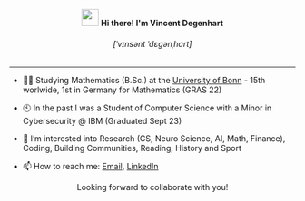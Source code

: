 <!-- Heading -->
<div align="center">
  <p>
  <img src = "https://raw.githubusercontent.com/MartinHeinz/MartinHeinz/master/wave.gif" width = 30px> 
    <strong>
      Hi there! I'm Vincent Degenhart
    </strong>
  </p>
</div>

<div align="center">
  <h6>
    [ˈvɪnsənt ˈdɛɡənˌhɑrt]
  </h6>
</div>

<!-- About section -->
--- 
- 👨‍🎓 Studying Mathematics (B.Sc.) at the [University of Bonn](https://www.uni-bonn.de/en/university/university) - 15th worlwide, 1st in Germany for Mathematics (GRAS 22)

- 🕙 In the past I was a Student of Computer Science with a Minor in Cybersecurity @ IBM (Graduated Sept 23)

- 🔭 I’m interested into Research (CS, Neuro Science, AI, Math, Finance), Coding, Building Communities, Reading, History and Sport

- 📫 How to reach me: [Email](mailto:s18vdege@uni-bonn.de?subject=Github%20%3C%20YOUR%20SUBJECT%3E%20), [LinkedIn](https://www.linkedin.com/in/vincentdegenhart)

<p align="center"> Looking forward to collaborate with you! </p>

